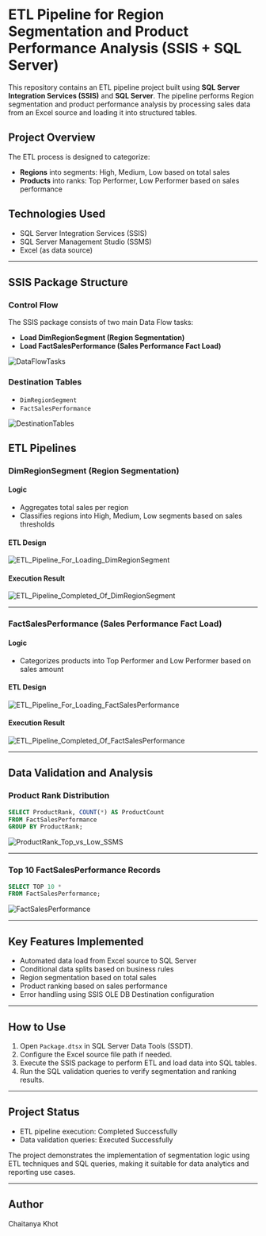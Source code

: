 # ETL Pipeline for Region Segmentation and Product Performance Analysis (SSIS + SQL Server)

This repository contains an ETL pipeline project built using **SQL Server Integration Services (SSIS)** and **SQL Server**. The pipeline performs Region segmentation and product performance analysis by processing sales data from an Excel source and loading it into structured tables.

## Project Overview

The ETL process is designed to categorize:
- **Regions** into segments: High, Medium, Low based on total sales
- **Products** into ranks: Top Performer, Low Performer based on sales performance

## Technologies Used
- SQL Server Integration Services (SSIS)
- SQL Server Management Studio (SSMS)
- Excel (as data source)

---

## SSIS Package Structure

### Control Flow
The SSIS package consists of two main Data Flow tasks:
- **Load DimRegionSegment (Region Segmentation)**
- **Load FactSalesPerformance (Sales Performance Fact Load)**


![DataFlowTasks](https://github.com/user-attachments/assets/308bfaa2-617c-43a8-ba38-35122dfc36d3)



### Destination Tables
- `DimRegionSegment`
- `FactSalesPerformance`


![DestinationTables](https://github.com/user-attachments/assets/cac85a17-6a71-43de-a0e3-6f01ed1ef77e)




## ETL Pipelines

### DimRegionSegment (Region Segmentation)

#### Logic
- Aggregates total sales per region
- Classifies regions into High, Medium, Low segments based on sales thresholds

#### ETL Design
![ETL_Pipeline_For_Loading_DimRegionSegment](https://github.com/user-attachments/assets/57ed6a94-6e54-4901-b971-4ab65cccea63)


#### Execution Result
![ETL_Pipeline_Completed_Of_DimRegionSegment](https://github.com/user-attachments/assets/dd26cdbf-7712-4607-bffd-adbe7b43e676)


---

### FactSalesPerformance (Sales Performance Fact Load)

#### Logic
- Categorizes products into Top Performer and Low Performer based on sales amount

#### ETL Design
![ETL_Pipeline_For_Loading_FactSalesPerformance](https://github.com/user-attachments/assets/5df682e6-27eb-4548-90a2-d764e07a6435)


#### Execution Result
![ETL_Pipeline_Completed_Of_FactSalesPerformance](https://github.com/user-attachments/assets/f9effef2-7225-4e0b-af2e-f7059a9cee1b)


---

## Data Validation and Analysis

### Product Rank Distribution

```sql
SELECT ProductRank, COUNT(*) AS ProductCount
FROM FactSalesPerformance
GROUP BY ProductRank;
```

![ProductRank_Top_vs_Low_SSMS](https://github.com/user-attachments/assets/263aa79b-c8bf-4015-951a-d29505ff4f9b)


---

### Top 10 FactSalesPerformance Records

```sql
SELECT TOP 10 *
FROM FactSalesPerformance;
```

![FactSalesPerformance](https://github.com/user-attachments/assets/01934894-46fa-40ae-92f9-a9af2d0974cb)


---

## Key Features Implemented
- Automated data load from Excel source to SQL Server
- Conditional data splits based on business rules
- Region segmentation based on total sales
- Product ranking based on sales performance
- Error handling using SSIS OLE DB Destination configuration

---

## How to Use
1. Open `Package.dtsx` in SQL Server Data Tools (SSDT).
2. Configure the Excel source file path if needed.
3. Execute the SSIS package to perform ETL and load data into SQL tables.
4. Run the SQL validation queries to verify segmentation and ranking results.

---

## Project Status
- ETL pipeline execution: Completed Successfully
- Data validation queries: Executed Successfully

The project demonstrates the implementation of segmentation logic using ETL techniques and SQL queries, making it suitable for data analytics and reporting use cases.

---

## Author
Chaitanya Khot
